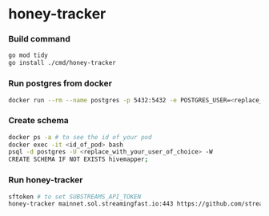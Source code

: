 # honey-tracker

### Build command
```bash
go mod tidy
go install ./cmd/honey-tracker
```

### Run postgres from docker
```bash
docker run --rm --name postgres -p 5432:5432 -e POSTGRES_USER=<replace_with_your_user_of_choice> -e POSTGRES_PASSWORD=<password_of_choice> -d postgres
```

### Create schema
```bash
docker ps -a # to see the id of your pod
docker exec -it <id_of_pod> bash
psql -d postgres -U <replace_with_your_user_of_choice> -W
CREATE SCHEMA IF NOT EXISTS hivemapper;
```

### Run honey-tracker
```bash
sftoken # to set SUBSTREAMS_API_TOKEN
honey-tracker mainnet.sol.streamingfast.io:443 https://github.com/streamingfast/substreams-hivemapper/releases/download/v0.1.0/hivemapper-v0.1.0.spkg map_outputs --db-host=localhost --db-port=5432 --db-user=eduard --db-password=secureme --db-name=postgres --output-module-type=proto:hivemapper.types.v1.Output
```
